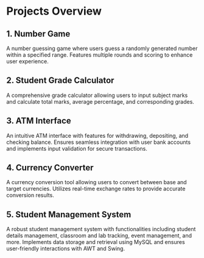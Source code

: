 # Projects Overview

## 1. Number Game
A number guessing game where users guess a randomly generated number within a specified range. Features multiple rounds and scoring to enhance user experience.

## 2. Student Grade Calculator
A comprehensive grade calculator allowing users to input subject marks and calculate total marks, average percentage, and corresponding grades.

## 3. ATM Interface
An intuitive ATM interface with features for withdrawing, depositing, and checking balance. Ensures seamless integration with user bank accounts and implements input validation for secure transactions.

## 4. Currency Converter
A currency conversion tool allowing users to convert between base and target currencies. Utilizes real-time exchange rates to provide accurate conversion results.

## 5. Student Management System
A robust student management system with functionalities including student details management, classroom and lab tracking, event management, and more. Implements data storage and retrieval using MySQL and ensures user-friendly interactions with AWT and Swing.
